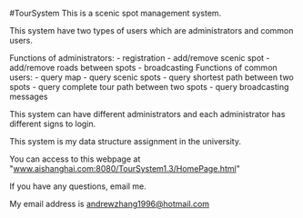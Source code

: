 #TourSystem
This is a scenic spot management system.

This system have two types of users which are administrators and common users.

Functions of administrators:
	- registration
	- add/remove scenic spot
	- add/remove roads between spots
	- broadcasting
Functions of common users:
	- query map
	- query scenic spots
	- query shortest path between two spots
	- query complete tour path between two spots
	- query broadcasting messages

This system can have different administrators and each administrator has different signs to login.

This system is my data structure assignment in the university.

You can access to this webpage at "www.aishanghai.com:8080/TourSystem1.3/HomePage.html"

If you have any questions, email me.

My email address is andrewzhang1996@hotmail.com